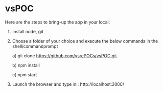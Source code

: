 vsPOC
=====

Here are the steps to bring-up the app in your local:

1) Install node, git

2) Choose a folder of your choice and execute the below commands in the shell/commandprompt
	
	a) git clone https://github.com/vsrcPOCs/vsPOC.git
	
	b) npm install
	
	c) npm start

3) Launch the browser and type in : http://localhost:3000/
